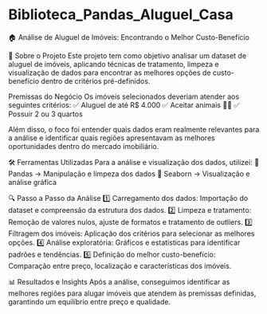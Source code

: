# Biblioteca_Pandas_Aluguel_Casa
🏠 Análise de Aluguel de Imóveis: Encontrando o Melhor Custo-Benefício

📌 Sobre o Projeto Este projeto tem como objetivo analisar um dataset de aluguel de imóveis, aplicando técnicas de tratamento, limpeza e visualização de dados para encontrar as melhores opções de custo-benefício dentro de critérios pré-definidos.

Premissas do Negócio Os imóveis selecionados deveriam atender aos seguintes critérios: ✅ Aluguel de até R$ 4.000 ✅ Aceitar animais 🐶🐱 ✅ Possuir 2 ou 3 quartos

Além disso, o foco foi entender quais dados eram realmente relevantes para a análise e identificar quais regiões apresentavam as melhores oportunidades dentro do mercado imobiliário.

🛠 Ferramentas Utilizadas Para a análise e visualização dos dados, utilizei: 📌 Pandas → Manipulação e limpeza dos dados 📌 Seaborn → Visualização e análise gráfica

🔍 Passo a Passo da Análise 1️⃣ Carregamento dos dados: Importação do dataset e compreensão da estrutura dos dados. 2️⃣ Limpeza e tratamento: Remoção de valores nulos, ajuste de formatos e tratamento de outliers. 3️⃣ Filtragem dos imóveis: Aplicação dos critérios para selecionar as melhores opções. 4️⃣ Análise exploratória: Gráficos e estatísticas para identificar padrões e tendências. 5️⃣ Definição do melhor custo-benefício: Comparação entre preço, localização e características dos imóveis.

📊 Resultados e Insights Após a análise, conseguimos identificar as melhores regiões para alugar imóveis que atendem às premissas definidas, garantindo um equilíbrio entre preço e qualidade.
